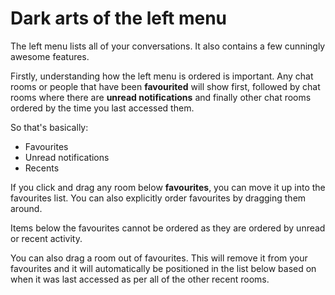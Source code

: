 # Dark arts of the left menu

The left menu lists all of your conversations. It also contains a few cunningly awesome features.

Firstly, understanding how the left menu is ordered is important. Any chat rooms or people that have been **favourited** will show first, followed by chat rooms where there are **unread notifications** and finally other chat rooms ordered by the time you last accessed them.

So that's basically:

 - Favourites
 - Unread notifications
 - Recents


If you click and drag any room below **favourites**, you can move it up into the favourites list. You can also explicitly order favourites by dragging them around.

Items below the favourites cannot be ordered as they are ordered by unread or recent activity.

You can also drag a room out of favourites. This will remove it from your favourites and it will automatically be positioned in the list below based on when it was last accessed as per all of the other recent rooms.

